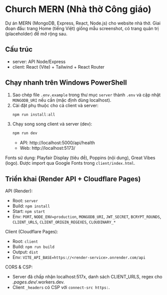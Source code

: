 # Church MERN (Nhà thờ Công giáo)

Dự án MERN (MongoDB, Express, React, Node.js) cho website nhà thờ. Giai đoạn đầu: trang Home (tiếng Việt) giống mẫu screenshot, có trang quản trị (placeholder) để mở rộng sau.

## Cấu trúc
- server: API Node/Express
- client: React (Vite) + Tailwind + React Router

## Chạy nhanh trên Windows PowerShell
1. Sao chép file `.env.example` trong thư mục `server` thành `.env` và cập nhật `MONGODB_URI` nếu cần (mặc định dùng localhost).
2. Cài đặt phụ thuộc cho cả client và server:
	```powershell
	npm run install:all
	```
3. Chạy song song client và server (dev):
	```powershell
	npm run dev
	```
	- API: http://localhost:5000/api/health
	- Web: http://localhost:5173/

Fonts sử dụng: Playfair Display (tiêu đề), Poppins (nội dung), Great Vibes (logo). Được import qua Google Fonts trong `client/index.html`.

## Triển khai (Render API + Cloudflare Pages)

API (Render):
- Root: `server`
- Build: `npm install`
- Start: `npm start`
- Env: `PORT`, `NODE_ENV=production`, `MONGODB_URI`, `JWT_SECRET`, `BCRYPT_ROUNDS`, `CLIENT_URLS`, `CLIENT_ORIGIN_REGEXES`, `CLOUDINARY_*`

Client (Cloudflare Pages):
- Root: `client`
- Build: `npm run build`
- Output: `dist`
- Env: `VITE_API_BASE=https://<render-service>.onrender.com/api`

CORS & CSP:
- Server đã chấp nhận localhost:517x, danh sách CLIENT_URLS, regex cho *.pages.dev/*.workers.dev.
- Client `_headers` có CSP với `connect-src https:`.

